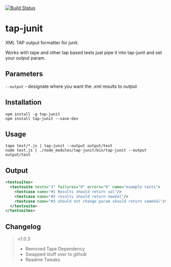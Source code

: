[![Build Status](https://travis-ci.org/dhershman1/tap-junit.svg?branch=master)](https://travis-ci.org/dhershman1/tap-junit)
# tap-junit

XML TAP output formatter for junit.

Works with tape and other tap based tests just pipe it into tap-junit and set your output param.

## Parameters

`--output` - designate where you want the .xml results to output

## Installation

~~~ text
npm install -g tap-junit
npm install tap-junit --save-dev
~~~

## Usage

~~~ text
tape test/*.js | tap-junit --output output/test
node test.js | ./node_modules/tap-junit/bin/tap-junit --output output/test
~~~

## Output

```xml
<testsuites>
  <testsuite tests="3" failures="0" errors="0" name="example tests">
    <testcase name="#1 Results should return val"/>
    <testcase name="#2 results should return newVal"/>
    <testcase name="#3 should not change param should return sameVal"/>
  </testsuite>
</testsuites>
```

## Changelog
> v1.0.3
> - Removed Tape Dependency
> - Swapped stuff over to github
> - Readme Tweaks
